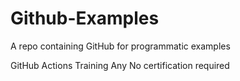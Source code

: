 # Github-Examples
A repo containing GitHub for programmatic examples

GitHub Actions Training
Any 
No certification required
